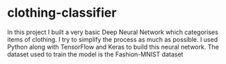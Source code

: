 # clothing-classifier
In this project I built a very basic Deep Neural Network which categorises items of clothing.
I try to simplify the process as much as possible.
I used Python along with TensorFlow and Keras to build this neural network. 
The dataset used to train the model is the Fashion-MNIST dataset
